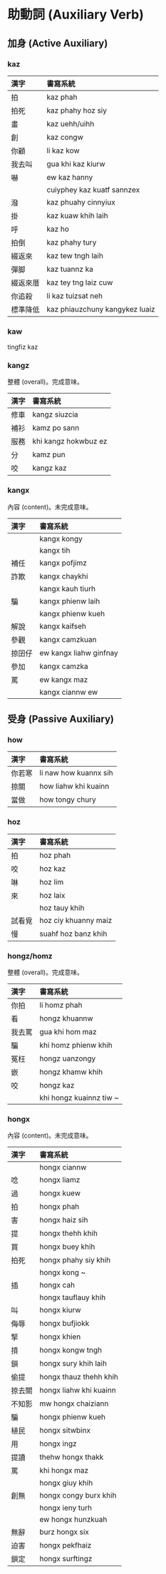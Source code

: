 # 助動詞 (Auxiliary Verb)

## 加身 (Active Auxiliary)

### kaz

| 漢字 | 書寫系統 |
| :--- | :--- |
| 拍 | kaz phah |
| 拍死 | kaz phahy hoz siy |
| 畫 | kaz uehh/uihh |
| 創 | kaz congw |
| 你顧 | li kaz kow |
| 我去叫 | gua khi kaz kiurw |
| 嚇 | ew kaz hanny |
|| cuiyphey kaz kuatf sannzex |
| 潑 | kaz phuahy cinnyiux |
| 掛 | kaz kuaw khih laih |
| 呼 | kaz ho |
| 拍倒 | kaz phahy tury |
| 綴返來 | kaz tew tngh laih |
| 彈脚 | kaz tuannz ka |
| 綴返來厝 | kaz tey tng laiz cuw |
| 你追殺 | li kaz tuizsat neh |
| 標準降低 | kaz phiauzchuny kangykez luaiz |

### kaw

tingfiz kaz

### kangz

整體 (overall)。完成意味。

| 漢字 | 書寫系統 |
| :--- | :--- |
| 修車 | kangz siuzcia |
| 補衫 | kamz po sann |
| 服務 | khi kangz hokwbuz ez |
| 分 | kamz pun |
| 咬 | kangz kaz |

### kangx

內容 (content)。未完成意味。

| 漢字 | 書寫系統 |
| :--- | :--- |
|| kangx kongy |
|| kangx tih |
| 補任 | kangx pofjimz |
| 詐欺 | kangx chaykhi |
|| kangx kauh tiurh |
| 騙 | kangx phienw laih |
|| kangx phienw kueh |
| 解說 | kangx kaifseh |
| 參觀 | kangx camzkuan |
| 掠囝仔 | ew kangx liahw ginfnay |
| 參加 | kangx camzka |
| 罵 | ew kangx maz |
|| kangx ciannw ew |

## 受身 (Passive Auxiliary)

### how

| 漢字 | 書寫系統 |
| :--- | :--- |
| 你若寒 | li naw how kuannx sih |
| 掠關 | how liahw khi kuainn |
| 當做 | how tongy chury |

### hoz

| 漢字 | 書寫系統 |
| :--- | :--- |
| 拍 | hoz phah |
| 咬 | hoz kaz |
| 啉 | hoz lim |
| 來 | hoz laix |
|| hoz tauy khih |
| 試看覓 | hoz ciy khuanny maiz |
| 慢 | suahf hoz banz khih |

### hongz/homz

整體 (overall)。完成意味。

| 漢字 | 書寫系統 |
| :--- | :--- |
| 你拍 | li homz phah |
| 看 | hongz khuannw |
| 我去罵 | gua khi hom maz |
| 騙 | khi homz phienw khih |
| 冤枉 | hongz uanzongy |
| 嵌 | hongz khamw khih |
| 咬 | hongz kaz |
|| khi hongz kuainnz tiw ~ |

### hongx

內容 (content)。未完成意味。

| 漢字 | 書寫系統 |
| :--- | :--- |
|  | hongx ciannw |
| 唸 | hongx liamz |
| 過 | hongx kuew |
| 拍 | hongx phah |
| 害 | hongx haiz sih |
| 提 | hongx thehh khih |
| 買 | hongx buey khih |
| 拍死 | hongx phahy siy khih |
|| hongx kong ~ |
| 插 | hongx cah |
|| hongx tauflauy khih |
| 叫 | hongx kiurw |
| 侮辱 | hongx bufjiokk |
| 掔 | hongx khien |
| 摃 | hongx kongw tngh |
| 鎖 | hongx sury khih laih |
| 偷提 | hongx thauz thehh khih |
| 掠去關 | hongx liahw khi kuainn |
| 不知影 | mw hongx chaiziann |
| 騙 | hongx phienw kueh |
| 植民 | hongx sitwbinx |
| 用 | hongx ingz |
| 提讀 | thehw hongx thakk |
| 罵 | khi hongx maz |
|| hongx giuy khih |
| 創無 | hongx congy burx khih |
|| hongx ieny turh |
|| ew hongx hunzkuah |
| 無辭 | burz hongx six |
| 迫害 | hongx pekfhaiz |
| 鎖定 | hongx surftingz |
